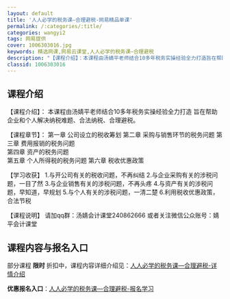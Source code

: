 ```yaml
---
layout: default
title: '人人必学的税务课—合理避税-网易精品单课'
permalink: /:categories/:title/
categories: wangyi2
tags: 网易提供
cover: 1006303016.jpg
keywords: 精选网课,网易云课堂,人人必学的税务课—合理避税
description: "【课程介绍】：本课程由汤婧平老师结合10多年税务实操经验全力打造旨在帮助企业和个人解决纳税难题、合法纳税、合理避税。【课程章节】：第一章公司设立的税收筹划第二章采购与销售环节的税务问题第三章"
classid: 1006303016
---
```


## 课程介绍

【课程介绍】：
本课程由汤婧平老师结合10多年税务实操经验全力打造
旨在帮助企业和个人解决纳税难题、合法纳税、合理避税。

【课程章节】：
第一章 公司设立的税收筹划
第二章 采购与销售环节的税务问题 
第三章 费用报销的税务问题   
第四章 资产的税务问题   
第五章 个人所得税的税务问题 
第六章  税收优惠政策 

【学习收获】
1.与开公司有关的税收问题，不再纠结
2.与企业采购有关的涉税问题，一目了然
3.与企业销售有关的涉税问题，不再头疼
4.与资产有关的涉税问题，早知道，早规划
5.与个人有关的涉税问题，一清二楚
6.利用税收优惠政策，合法节税

【课程说明】
请加qq群：汤婧会计课堂240862666
或者关注微信公众账号：婧平会计课堂

## 课程内容与报名入口

部分课程 **限时** 折扣中，课程内容详细介绍见：[人人必学的税务课—合理避税-详情介绍](https://study.163.com/course/introduction/1006303016.htm?share=1&shareId=1025206652&utm_campaign=share&utm_medium=iphoneShare&utm_source=&utm_u=1025206652)

**优惠报名入口**：[人人必学的税务课—合理避税-报名学习](https://study.163.com/course/introduction/1006303016.htm?share=1&shareId=1025206652&utm_campaign=share&utm_medium=iphoneShare&utm_source=&utm_u=1025206652)

